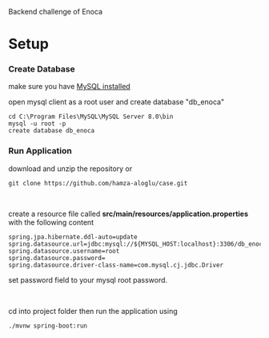 Backend challenge of Enoca
<br>
# Setup

### Create Database
  make sure you have [MySQL installed](https://dev.mysql.com/downloads/installer/)
  
  open mysql client as a root user and create database "db_enoca"
  ```
  cd C:\Program Files\MySQL\MySQL Server 8.0\bin
  mysql -u root -p
  create database db_enoca
  ``` 
 
 ### Run Application
download and unzip the repository or 
```
git clone https://github.com/hamza-aloglu/case.git
```

<br>


create a resource file called **src/main/resources/application.properties** with the following content
```
spring.jpa.hibernate.ddl-auto=update
spring.datasource.url=jdbc:mysql://${MYSQL_HOST:localhost}:3306/db_enoca
spring.datasource.username=root
spring.datasource.password=
spring.datasource.driver-class-name=com.mysql.cj.jdbc.Driver
```
set password field to your mysql root password.

<br>

cd into project folder then run the application using 
```
./mvnw spring-boot:run
```
